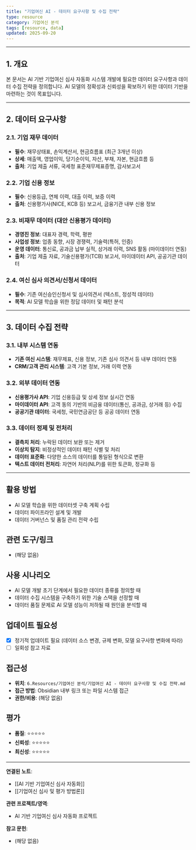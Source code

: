 ```yaml
---
title: "기업여신 AI - 데이터 요구사항 및 수집 전략"
type: resource
category: 기업여신 분석
tags: [resource, data]
updated: 2025-09-20
---
```



---

## 1. 개요

본 문서는 AI 기반 기업여신 심사 자동화 시스템 개발에 필요한 데이터 요구사항과 데이터 수집 전략을 정의합니다. AI 모델의 정확성과 신뢰성을 확보하기 위한 데이터 기반을 마련하는 것이 목표입니다.

---

## 2. 데이터 요구사항

### 2.1. 기업 재무 데이터
- **필수**: 재무상태표, 손익계산서, 현금흐름표 (최근 3개년 이상)
- **상세**: 매출액, 영업이익, 당기순이익, 자산, 부채, 자본, 현금흐름 등
- **출처**: 기업 제출 서류, 국세청 표준재무제표증명, 감사보고서

### 2.2. 기업 신용 정보
- **필수**: 신용등급, 연체 이력, 대출 이력, 보증 이력
- **출처**: 신용평가사(NICE, KCB 등) 보고서, 금융기관 내부 신용 정보

### 2.3. 비재무 데이터 (대안 신용평가 데이터)
- **경영진 정보**: 대표자 경력, 학력, 평판
- **사업성 정보**: 업종 동향, 시장 경쟁력, 기술력(특허, 인증)
- **운영 데이터**: 통신료, 공과금 납부 실적, 상거래 이력, SNS 활동 (마이데이터 연동)
- **출처**: 기업 제출 자료, 기술신용평가(TCB) 보고서, 마이데이터 API, 공공기관 데이터

### 2.4. 여신 심사 의견서/신청서 데이터
- **필수**: 기존 여신승인신청서 및 심사의견서 (텍스트, 정성적 데이터)
- **목적**: AI 모델 학습을 위한 정답 데이터 및 패턴 분석

---

## 3. 데이터 수집 전략

### 3.1. 내부 시스템 연동
- **기존 여신 시스템**: 재무제표, 신용 정보, 기존 심사 의견서 등 내부 데이터 연동
- **CRM/고객 관리 시스템**: 고객 기본 정보, 거래 이력 연동

### 3.2. 외부 데이터 연동
- **신용평가사 API**: 기업 신용등급 및 상세 정보 실시간 연동
- **마이데이터 API**: 고객 동의 기반의 비금융 데이터(통신, 공과금, 상거래 등) 수집
- **공공기관 데이터**: 국세청, 국민연금공단 등 공공 데이터 연동

### 3.3. 데이터 정제 및 전처리
- **결측치 처리**: 누락된 데이터 보완 또는 제거
- **이상치 탐지**: 비정상적인 데이터 패턴 식별 및 처리
- **데이터 표준화**: 다양한 소스의 데이터를 통일된 형식으로 변환
- **텍스트 데이터 전처리**: 자연어 처리(NLP)를 위한 토큰화, 정규화 등

---

## 활용 방법
<!-- 이 자료를 어떻게 활용할 수 있는가? -->
- AI 모델 학습을 위한 데이터셋 구축 계획 수립
- 데이터 파이프라인 설계 및 개발
- 데이터 거버넌스 및 품질 관리 전략 수립

## 관련 도구/링크
<!-- 관련된 도구, 웹사이트, 링크들 -->
- (해당 없음)

## 사용 시나리오
<!-- 어떤 상황에서 이 자료가 유용할 것인가? -->
- AI 모델 개발 초기 단계에서 필요한 데이터 종류를 정의할 때
- 데이터 수집 시스템을 구축하기 위한 기술 스택을 선정할 때
- 데이터 품질 문제로 AI 모델 성능이 저하될 때 원인을 분석할 때

## 업데이트 필요성
<!-- 이 자료가 시간이 지나면 업데이트가 필요한가? -->
- [x] 정기적 업데이트 필요 (데이터 소스 변경, 규제 변화, 모델 요구사항 변화에 따라)
- [ ] 일회성 참고 자료

## 접근성
<!-- 이 자료에 어떻게 접근할 수 있는가? -->
- **위치**: `6.Resources/기업여신 분석/기업여신 AI - 데이터 요구사항 및 수집 전략.md`
- **접근 방법**: Obsidian 내부 링크 또는 파일 시스템 접근
- **권한/비용**: (해당 없음)

## 평가
<!-- 이 자료의 품질이나 신뢰성에 대한 평가 -->
- **품질**: ⭐⭐⭐⭐⭐
- **신뢰성**: ⭐⭐⭐⭐⭐
- **최신성**: ⭐⭐⭐⭐⭐

---

**연결된 노트**:
- [[AI 기반 기업여신 심사 자동화]]
- [[기업여신 심사 및 평가 방법론]]

**관련 프로젝트/영역**:
- AI 기반 기업여신 심사 자동화 프로젝트

**참고 문헌**:
- (해당 없음)

